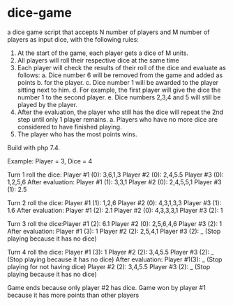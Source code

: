 # dice-game

a dice game script that accepts N number of players and M number of players as input
dice, with the following rules:
1. At the start of the game, each player gets a dice of M units.
2. All players will roll their respective dice at the same time
3. Each player will check the results of their roll of the dice and evaluate as follows:
a. Dice number 6 will be removed from the game and added as points
b. for the player.
c. Dice number 1 will be awarded to the player sitting next to him.
d. For example, the first player will give the dice the number 1 to the second player.
e. Dice numbers 2,3,4 and 5 will still be played by the player.
4. After the evaluation, the player who still has the dice will repeat the 2nd step
until only 1 player remains.
a. Players who have no more dice are considered to have finished playing.
5. The player who has the most points wins.

Build with php 7.4.

Example:
Player = 3, Dice = 4

Turn 1 roll the dice:
Player #1 (0): 3,6,1,3
Player #2 (0): 2,4,5.5
Player #3 (0): 1,2,5,6
After evaluation:
Player #1 (1): 3,3,1
Player #2 (0): 2,4,5,5,1
Player #3 (1): 2.5

Turn 2 roll the dice:
Player #1 (1): 1,2,6
Player #2 (0): 4,3,1,3,3
Player #3 (1): 1.6
After evaluation:
Player #1 (2): 2.1
Player #2 (0): 4,3,3,3,1
Player #3 (2): 1

Turn 3 roll the dice:Player #1 (2): 6.1
Player #2 (0): 2,5,6,4,6
Player #3 (2): 1
After evaluation:
Player #1 (3): 1
Player #2 (2): 2,5,4,1
Player #3 (2): _ (Stop playing because it has no dice)

Turn 4 roll the dice:
Player #1 (3): 1
Player #2 (2): 3,4,5.5
Player #3 (2): _ (Stop playing because it has no dice)
After evaluation:
Player #1(3): _ (Stop playing for not having dice)
Player #2 (2): 3,4,5.5
Player #3 (2): _ (Stop playing because it has no dice)

Game ends because only player #2 has dice.
Game won by player #1 because it has more points than other players
